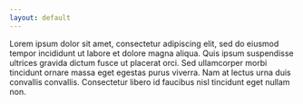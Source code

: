 ```yaml
---
layout: default
---
```


Lorem ipsum dolor sit amet, consectetur adipiscing elit, sed do eiusmod tempor incididunt ut labore et
            dolore magna
            aliqua. Quis ipsum suspendisse ultrices gravida dictum fusce ut placerat orci. Sed ullamcorper morbi
            tincidunt
            ornare massa eget egestas purus viverra. Nam at lectus urna duis convallis convallis. Consectetur
            libero id
            faucibus nisl tincidunt eget nullam non.